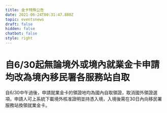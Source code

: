 ```yaml
---
title: 金卡特殊公告
date: 2021-06-24T00:31:47.880Z
topic: eventsnews
draft: false
hidden: false
chatbot: false
style: right
---
```

# 自6/30起無論境外或境內就業金卡申請均改為境內移民署各服務站自取

自6/30中午過後，申請就業金卡的領證地均為國內自取領證，取消國外領證選項，申請人可上系統下載境外核准證明並持憑入境，入境後需在30日內向移民署服務站換領就業金卡。